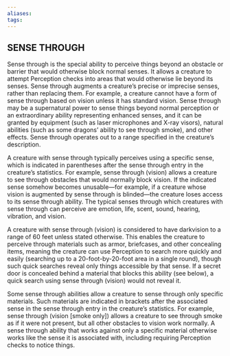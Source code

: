```yaml
---
aliases: 
tags: 
---
```

## SENSE THROUGH

Sense through is the special ability to perceive things beyond an obstacle or barrier that would otherwise block normal senses. It allows a creature to attempt Perception checks into areas that would otherwise lie beyond its senses. Sense through augments a creature’s precise or imprecise senses, rather than replacing them. For example, a creature cannot have a form of sense through based on vision unless it has standard vision. Sense through may be a supernatural power to sense things beyond normal perception or an extraordinary ability representing enhanced senses, and it can be granted by equipment (such as laser microphones and X-ray visors), natural abilities (such as some dragons’ ability to see through smoke), and other effects. Sense through operates out to a range specified in the creature’s description.

A creature with sense through typically perceives using a specific sense, which is indicated in parentheses after the sense through entry in the creature’s statistics. For example, sense through (vision) allows a creature to see through obstacles that would normally block vision. If the indicated sense somehow becomes unusable—for example, if a creature whose vision is augmented by sense through is blinded—the creature loses access to its sense through ability. The typical senses through which creatures with sense through can perceive are emotion, life, scent, sound, hearing, vibration, and vision.

A creature with sense through (vision) is considered to have darkvision to a range of 60 feet unless stated otherwise. This enables the creature to perceive through materials such as armor, briefcases, and other concealing items, meaning the creature can use Perception to search more quickly and easily (searching up to a 20-foot-by-20-foot area in a single round), though such quick searches reveal only things accessible by that sense. If a secret door is concealed behind a material that blocks this ability (see below), a quick search using sense through (vision) would not reveal it.

Some sense through abilities allow a creature to sense through only specific materials. Such materials are indicated in brackets after the associated sense in the sense through entry in the creature’s statistics. For example, sense through (vision \[smoke only\]) allows a creature to see through smoke as if it were not present, but all other obstacles to vision work normally. A sense through ability that works against only a specific material otherwise works like the sense it is associated with, including requiring Perception checks to notice things.